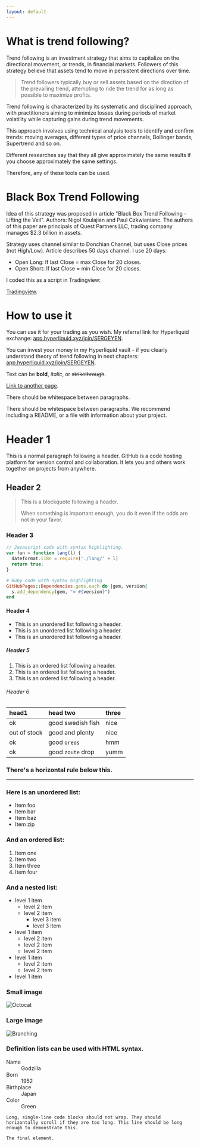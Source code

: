 ```yaml
---
layout: default
---
```


# What is trend following?

Trend following is an investment strategy that aims to capitalize on the directional movement, or trends, in financial markets. Followers of this strategy believe that assets tend to move in persistent directions over time. 

> Trend followers typically buy or sell assets based on the direction of the prevailing trend, attempting to ride the trend for as long as possible to maximize profits. 

Trend following is characterized by its systematic and disciplined approach, with practitioners aiming to minimize losses during periods of market volatility while capturing gains during trend movements.

This approach involves using technical analysis tools to identify and confirm trends: moving averages, different types of price channels, Bollinger bands, Supertrend and so on. 

Different researches say that they all give approximately the same results if you choose approximately the same settings.

Therefore, any of these tools can be used.


# Black Box Trend Following




Idea of this strategy was proposed in article "Black Box Trend Following - Lifting the Veil". Authors: Nigol Koulajian and Paul Czkwianianc. The authors of this paper are principals of Quest Partners LLC, trading company manages $2.3 billion in assets.

Strategy uses channel similar to Donchian Channel, but uses Close prices (not High/Low). Article describes 50 days channel. I use 20 days:
* Open Long: If last Close = max Close for 20 closes.
* Open Short: If last Close = min Close for 20 closes.

I coded this as a script in Tradingview:

[Tradingview](https://www.tradingview.com/script/YPQwKNF8-Donchian-Quest-Research/).

# How to use it

You can use it for your trading as you wish.
My referral link for Hyperliquid exchange:
[app.hyperliquid.xyz/join/SERGEYEN](app.hyperliquid.xyz/join/SERGEYEN).

You can invest your money in my Hyperliquid vault - if you clearly understand theory of trend following in next chapters:
[app.hyperliquid.xyz/join/SERGEYEN](app.hyperliquid.xyz/join/SERGEYEN).

Text can be **bold**, _italic_, or ~~strikethrough~~.

[Link to another page](./another-page.html).

There should be whitespace between paragraphs.

There should be whitespace between paragraphs. We recommend including a README, or a file with information about your project.

# Header 1

This is a normal paragraph following a header. GitHub is a code hosting platform for version control and collaboration. It lets you and others work together on projects from anywhere.

## Header 2

> This is a blockquote following a header.
>
> When something is important enough, you do it even if the odds are not in your favor.

### Header 3

```js
// Javascript code with syntax highlighting.
var fun = function lang(l) {
  dateformat.i18n = require('./lang/' + l)
  return true;
}
```

```ruby
# Ruby code with syntax highlighting
GitHubPages::Dependencies.gems.each do |gem, version|
  s.add_dependency(gem, "= #{version}")
end
```

#### Header 4

*   This is an unordered list following a header.
*   This is an unordered list following a header.
*   This is an unordered list following a header.

##### Header 5

1.  This is an ordered list following a header.
2.  This is an ordered list following a header.
3.  This is an ordered list following a header.

###### Header 6

| head1        | head two          | three |
|:-------------|:------------------|:------|
| ok           | good swedish fish | nice  |
| out of stock | good and plenty   | nice  |
| ok           | good `oreos`      | hmm   |
| ok           | good `zoute` drop | yumm  |

### There's a horizontal rule below this.

* * *

### Here is an unordered list:

*   Item foo
*   Item bar
*   Item baz
*   Item zip

### And an ordered list:

1.  Item one
1.  Item two
1.  Item three
1.  Item four

### And a nested list:

- level 1 item
  - level 2 item
  - level 2 item
    - level 3 item
    - level 3 item
- level 1 item
  - level 2 item
  - level 2 item
  - level 2 item
- level 1 item
  - level 2 item
  - level 2 item
- level 1 item

### Small image

![Octocat](https://github.githubassets.com/images/icons/emoji/octocat.png)

### Large image

![Branching](https://guides.github.com/activities/hello-world/branching.png)


### Definition lists can be used with HTML syntax.

<dl>
<dt>Name</dt>
<dd>Godzilla</dd>
<dt>Born</dt>
<dd>1952</dd>
<dt>Birthplace</dt>
<dd>Japan</dd>
<dt>Color</dt>
<dd>Green</dd>
</dl>

```
Long, single-line code blocks should not wrap. They should horizontally scroll if they are too long. This line should be long enough to demonstrate this.
```

```
The final element.
```

